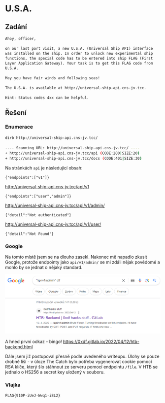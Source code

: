 # U.S.A.

## Zadání

```
Ahoy, officer,

on our last port visit, a new U.S.A. (Universal Ship API) interface was installed on the ship. In order to unlock new experimental ship functions, the special code has to be entered into ship FLAG (First Layer Application Gateway). Your task is to get this FLAG code from U.S.A.

May you have fair winds and following seas!

The U.S.A. is available at http://universal-ship-api.cns-jv.tcc.

Hint: Status codes 4xx can be helpful.
```

## Řešení

### Enumerace

```bash
dirb http://universal-ship-api.cns-jv.tcc/

---- Scanning URL: http://universal-ship-api.cns-jv.tcc/ ----
+ http://universal-ship-api.cns-jv.tcc/api (CODE:200|SIZE:20)
+ http://universal-ship-api.cns-jv.tcc/docs (CODE:401|SIZE:30)
```

Na stránkách `api` je následující obsah: 

```
{"endpoints":["v1"]}
```

http://universal-ship-api.cns-jv.tcc/api/v1

```
{"endpoints":["user","admin"]}
```

http://universal-ship-api.cns-jv.tcc/api/v1/admin/

```
{"detail":"Not authenticated"}
```

http://universal-ship-api.cns-jv.tcc/api/v1/user/

```
{"detail":"Not Found"}
```

### Google

Na tomto místě jsem se na dlouho zasekl. Nakonec mě napadlo zkusit Google, protože endpointy jako `api/v1/admin/` se mi zdáli nějak povědomé a mohlo by se jednat o nějaký standard.

![Google](google.png "Google")

A hned první odkaz - bingo!
https://0xdf.gitlab.io/2022/04/12/htb-backend.html

Dále jsem již postupoval přesně podle uvedeného writeupu. 
Úlohy se pouze drobně liší - v úloze The Catch bylo potřeba vygenerovat cookie pomocí RSA klíče, který šlo stáhnout ze serveru pomocí endpointu `/file`. V HTB se jednalo o HS256 a secret key uložený v souboru.


### Vlajka

```
FLAG{910P-iUeJ-Wwq1-i8L2}
```